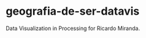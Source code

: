 geografia-de-ser-datavis
========================

Data Visualization in Processing for Ricardo Miranda.